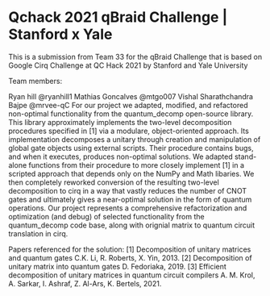 # Qchack 2021 qBraid Challenge | Stanford x Yale 

This is a submission from Team 33 for the qBraid Challenge that is based on Google Cirq Challenge at QC Hack 2021 by Stanford and Yale University

Team members:

Ryan hill @ryanhill1
Mathias Goncalves @mtgo007
Vishal Sharathchandra Bajpe @mrvee-qC
For our project we adapted, modified, and refactored non-optimal functionality from the quantum_decomp open-source library. This library approximately implements the two-level decomposition procedures specified in [1] via a modulare, object-oriented approach. Its implementation decomposes a unitary through creation and manipulation of global gate objects using external scripts. Their procedure contains bugs, and when it executes, produces non-optimal solutions. We adapted stand-alone functions from their procedure to more closely implement [1] in a scripted approach that depends only on the NumPy and Math libaries. We then completely reworked conversion of the resulting two-level decomposition to cirq in a way that vastly reduces the number of CNOT gates and ultimately gives a near-optimal solution in the form of quantum operations. Our project represents a comprehensive refactorization and optimization (and debug) of selected functionality from the quantum_decomp code base, along with orignial matrix to quantum circuit translation in cirq.

Papers referenced for the solution:
[1] Decomposition of unitary matrices and quantum gates C.K. Li, R. Roberts, X. Yin, 2013.
[2] Decomposition of unitary matrix into quantum gates D. Fedoriaka, 2019.
[3] Efficient decomposition of unitary matrices in quantum circuit compilers A. M. Krol, A. Sarkar, I. Ashraf, Z. Al-Ars, K. Bertels, 2021.

